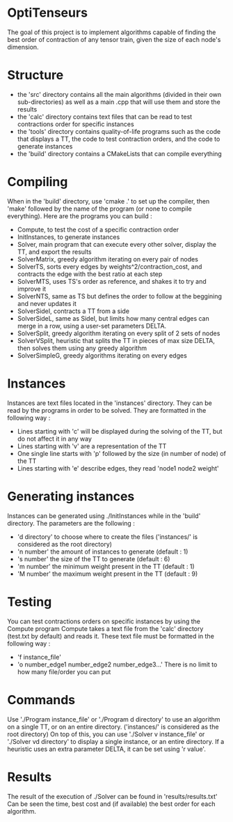 # OptiTenseurs
The goal of this project is to implement algorithms capable of finding the best order of contraction of any tensor train, given the size of each node's dimension.

# Structure
* the 'src' directory contains all the main algorithms (divided in their own sub-directories) as well as a main .cpp that will use them and store the results
* the 'calc' directory contains text files that can be read to test contractions order for specific instances
* the 'tools' directory contains quality-of-life programs such as the code that displays a TT, the code to test contraction orders, and the code to generate instances
* the 'build' directory contains a CMakeLists that can compile everything

# Compiling
When in the 'build' directory, use 'cmake .' to set up the compiler, then 'make' followed by the name of the program (or none to compile everything). Here are the programs you can build :
* Compute, to test the cost of a specific contraction order
* InitInstances, to generate instances
* Solver, main program that can execute every other solver, display the TT, and export the results
* SolverMatrix, greedy algorithm iterating on every pair of nodes
* SolverTS, sorts every edges by weights^2/contraction_cost, and contracts the edge with the best ratio at each step
* SolverMTS, uses TS's order as reference, and shakes it to try and improve it
* SolverNTS, same as TS but defines the order to follow at the beggining and never updates it
* SolverSideI, contracts a TT from a side
* SolverSideL, same as SideI, but limits how many central edges can merge in a row, using a user-set parameters DELTA.
* SolverSplit, greedy algorithm iterating on every split of 2 sets of nodes
* SolverVSplit, heuristic that splits the TT in pieces of max size DELTA, then solves them using any greedy algorithm
* SolverSimpleG, greedy algorithms iterating on every edges

# Instances
Instances are text files located in the 'instances' directory. They can be read by the programs in order to be solved.
They are formatted in the following way :
* Lines starting with 'c' will be displayed during the solving of the TT, but do not affect it in any way
* Lines starting with 'v' are a representation of the TT
* One single line starts with 'p' followed by the size (in number of node) of the TT
* Lines starting with 'e' describe edges, they read 'node1 node2 weight'

# Generating instances
Instances can be generated using ./InitInstances while in the 'build' directory.
The parameters are the following :
* 'd directory' to choose where to create the files ('instances/' is considered as the root directory)
* 'n number' the amount of instances to generate (default : 1)
* 's number' the size of the TT to generate (default : 6)
* 'm number' the minimum weight present in the TT (default : 1)
* 'M number' the maximum weight present in the TT (default : 9)

# Testing
You can test contractions orders on specific instances by using the Compute program
Compute takes a text file from the 'calc' directory (test.txt by default) and reads it.
These text file must be formatted in the following way :
* 'f instance_file'
* 'o number_edge1 number_edge2 number_edge3...'
There is no limit to how many file/order you can put

# Commands
Use './Program instance_file' or './Program d directory' to use an algorithm on a single TT, or on an entire directory. ('instances/' is considered as the root directory)
On top of this, you can use './Solver v instance_file' or './Solver vd directory' to display a single instance, or an entire directory.
If a heuristic uses an extra parameter DELTA, it can be set using 'r value'.

# Results
The result of the execution of ./Solver can be found in 'results/results.txt'
Can be seen the time, best cost and (if available) the best order for each algorithm.
